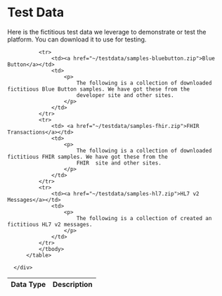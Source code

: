 ﻿<!DOCTYPE html>
<html lang="en">
<head>
    <meta charset="UTF-8">
    <title>Connected Health / iDaaS (Intelligent Data As A Service) Test Data</title>
</head>
<body>
<br /><br/>
      <div class="text-center">
          <h1 class="display-6">Test Data</h1>
          <p>Here is the fictitious test data we leverage to demonstrate or test the platform. You can download it to use for testing.</p>
          <table class="table table-striped">
              <thead class="thead-dark">
                  <tr>
                      <th scope="col">Data Type</th>
                      <th scope="col">Description</th>
                  </tr>
              </thead>
              <tbody>
                  
              <tr>
                  <td><a href="~/testdata/samples-bluebutton.zip">Blue Button</a></td>
                  <td>
                      <p>
                          The following is a collection of downloaded fictitious Blue Button samples. We have got these from the
                          developer site and other sites.
                      </p>
                  </td>
              </tr>
              <tr>
                  <td> <a href="~/testdata/samples-fhir.zip">FHIR Transactions</a></td>
                  <td>
                      <p>
                          The following is a collection of downloaded fictitious FHIR samples. We have got these from the
                          FHIR  site and other sites.
                      </p>
                  </td>
              </tr>
              <tr>
                  <td><a href="~/testdata/samples-hl7.zip">HL7 v2 Messages</a></td>
                  <td>
                      <p>
                          The following is a collection of created an fictitious HL7 v2 messages.
                      </p>
                  </td>
              </tr>
              </tbody>
          </table>

      </div>
</body>
</html>